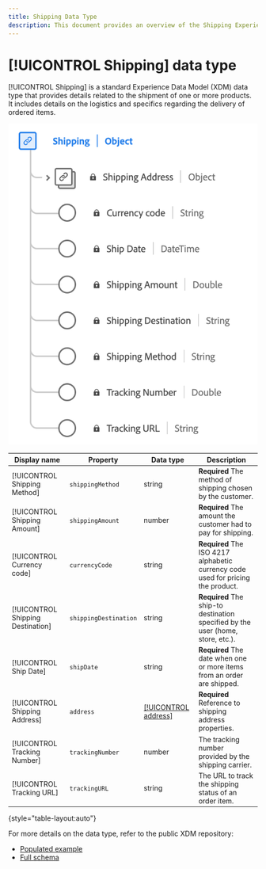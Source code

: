 ```yaml
---
title: Shipping Data Type
description: This document provides an overview of the Shipping Experience Data Model (XDM) data type.
---
```

# [!UICONTROL Shipping] data type

[!UICONTROL Shipping] is a standard Experience Data Model (XDM) data type that provides details related to the shipment of one or more products. It includes details on the logistics and specifics regarding the delivery of ordered items.


![A diagram of the [!UICONTROL Shipping] data type.](../images/data-types/shipping.png)

| Display name         | Property              | Data type | Description                                          |
|----------------------|-----------------------|-----------|------------------------------------------------------|
| [!UICONTROL Shipping Method]      | `shippingMethod`    | string    | **Required** The method of shipping chosen by the customer.        |
| [!UICONTROL Shipping Amount]      | `shippingAmount`    | number    | **Required** The amount the customer had to pay for shipping.      |
| [!UICONTROL Currency code]        | `currencyCode`      | string    | **Required** The ISO 4217 alphabetic currency code used for pricing the product. |
| [!UICONTROL Shipping Destination] | `shippingDestination` | string | **Required** The ship-to destination specified by the user (home, store, etc.). |
| [!UICONTROL Ship Date]            | `shipDate`          | string    | **Required** The date when one or more items from an order are shipped. |
| [!UICONTROL Shipping Address]     | `address`           | [[!UICONTROL address]](./address.md)       | **Required** Reference to shipping address properties.              |
| [!UICONTROL Tracking Number]      | `trackingNumber`    | number    | The tracking number provided by the shipping carrier. |
| [!UICONTROL Tracking URL]         | `trackingURL`       | string    | The URL to track the shipping status of an order item. |

{style="table-layout:auto"}

For more details on the data type, refer to the public XDM repository:

* [Populated example](https://github.com/adobe/xdm/blob/master/components/datatypes/shipping.example.1.json)
* [Full schema](https://github.com/adobe/xdm/blob/master/components/datatypes/shipping.schema.json)
